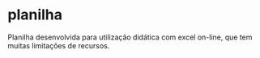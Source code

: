 # planilha
Planilha desenvolvida para utilização didática com excel on-line, que tem muitas limitações
de recursos.
